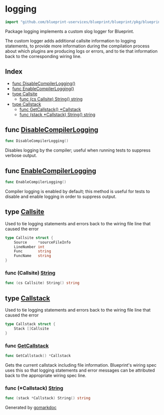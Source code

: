 <!-- Code generated by gomarkdoc. DO NOT EDIT -->

# logging

```go
import "github.com/blueprint-uservices/blueprint/blueprint/pkg/blueprint/logging"
```

Package logging implements a custom slog logger for Blueprint.

The custom logger adds additional callsite information to logging statements, to provide more information during the compilation process about which plugins are producing logs or errors, and to tie that information back to the corresponding wiring line.

## Index

- [func DisableCompilerLogging\(\)](<#DisableCompilerLogging>)
- [func EnableCompilerLogging\(\)](<#EnableCompilerLogging>)
- [type Callsite](<#Callsite>)
  - [func \(cs Callsite\) String\(\) string](<#Callsite.String>)
- [type Callstack](<#Callstack>)
  - [func GetCallstack\(\) \*Callstack](<#GetCallstack>)
  - [func \(stack \*Callstack\) String\(\) string](<#Callstack.String>)


<a name="DisableCompilerLogging"></a>
## func [DisableCompilerLogging](<https://github.com/Blueprint-uServices/blueprint/blob/main/blueprint/pkg/blueprint/logging/logging.go#L132>)

```go
func DisableCompilerLogging()
```

Disables logging by the compiler; useful when running tests to suppress verbose output.

<a name="EnableCompilerLogging"></a>
## func [EnableCompilerLogging](<https://github.com/Blueprint-uServices/blueprint/blob/main/blueprint/pkg/blueprint/logging/logging.go#L125>)

```go
func EnableCompilerLogging()
```

Compiler logging is enabled by default; this method is useful for tests to disable and enable logging in order to suppress output.

<a name="Callsite"></a>
## type [Callsite](<https://github.com/Blueprint-uServices/blueprint/blob/main/blueprint/pkg/blueprint/logging/logging.go#L231-L236>)

Used to tie logging statements and errors back to the wiring file line that caused the error

```go
type Callsite struct {
    Source     *sourceFileInfo
    LineNumber int
    Func       string
    FuncName   string
}
```

<a name="Callsite.String"></a>
### func \(Callsite\) [String](<https://github.com/Blueprint-uServices/blueprint/blob/main/blueprint/pkg/blueprint/logging/logging.go#L243>)

```go
func (cs Callsite) String() string
```



<a name="Callstack"></a>
## type [Callstack](<https://github.com/Blueprint-uServices/blueprint/blob/main/blueprint/pkg/blueprint/logging/logging.go#L239-L241>)

Used to tie logging statements and errors back to the wiring file line that caused the error

```go
type Callstack struct {
    Stack []Callsite
}
```

<a name="GetCallstack"></a>
### func [GetCallstack](<https://github.com/Blueprint-uServices/blueprint/blob/main/blueprint/pkg/blueprint/logging/logging.go#L258>)

```go
func GetCallstack() *Callstack
```

Gets the current callstack including file information. Blueprint's wiring spec uses this so that logging statements and error messages can be attributed back to the appropriate wiring spec line.

<a name="Callstack.String"></a>
### func \(\*Callstack\) [String](<https://github.com/Blueprint-uServices/blueprint/blob/main/blueprint/pkg/blueprint/logging/logging.go#L247>)

```go
func (stack *Callstack) String() string
```



Generated by [gomarkdoc](<https://github.com/princjef/gomarkdoc>)
